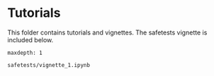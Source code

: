 # Tutorials

This folder contains tutorials and vignettes. The safetests vignette is included below.

```{toctree}
maxdepth: 1

safetests/vignette_1.ipynb
```
